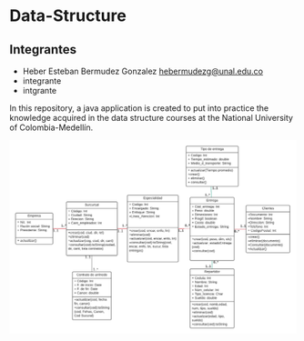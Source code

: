 # Data-Structure

## Integrantes
* Heber Esteban Bermudez Gonzalez  hebermudezg@unal.edu.co
* integrante 
* intgrante




In this repository, a java application is created to put into practice the knowledge acquired in the data structure courses at the National University of Colombia-Medellín.

<img src="./Otros_Recursos/UML.png" width="800" title="hover text">

